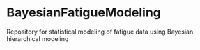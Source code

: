 # BayesianFatigueModeling
Repository for statistical modeling of fatigue data using Bayesian hierarchical modeling
